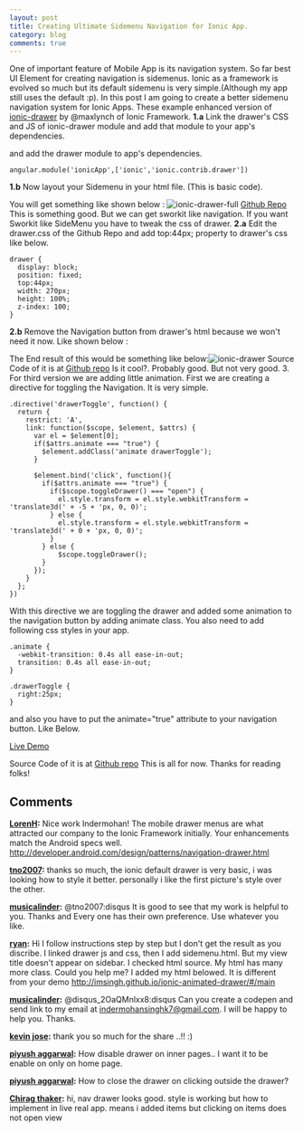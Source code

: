 ```yaml
---
layout: post
title: Creating Ultimate Sidemenu Navigation for Ionic App.
category: blog
comments: true
---
```


One of important feature of Mobile App is its navigation system. So far best UI Element for creating navigation is sidemenus. Ionic as a framework is evolved so much but its default sidemenu is very simple.(Although my app still uses the default :p). In this post I am going to create a better sidemenu navigation system for Ionic Apps. These example enhanced version of [ionic-drawer](https://github.com/imsingh/ionic-ion-drawer) by @maxlynch of Ionic Framework. **1.a** Link the drawer's CSS and JS of ionic-drawer module and add that module to your app's dependencies. 
    
    
      
      
    

and add the drawer module to app's dependencies. 
    
    
    angular.module('ionicApp',['ionic','ionic.contrib.drawer'])
    

**1.b** Now layout your Sidemenu in your html file. (This is basic code). 
    
    
    
      
      
        
          
          
       
        
    
      
          
            
            
          
      
    
      
        
           
            
              
              
            
          
      		
            
              
              
            
      
    
    
    

You will get something like shown below : ![ionic-drawer-full](http://inders.in/wp-content/uploads/2015/01/ionic-drawer-full.png) [Github Repo](https://github.com/imsingh/ionic-drawer-demo) This is something good. But we can get sworkit like navigation. If you want Sworkit like SideMenu you have to tweak the css of drawer. **2.a** Edit the drawer.css of the Github Repo and add top:44px; property to drawer's css like below. 
    
    
    drawer {
      display: block;
      position: fixed;
      top:44px;
      width: 270px;
      height: 100%;
      z-index: 100;
    }
    

**2.b** Remove the Navigation button from drawer's html because we won't need it now. Like shown below : 
    
    
     
        
           
          
      		
            
              
              
            
      
    

The End result of this would be something like below:![ionic-drawer](http://inders.in/wp-content/uploads/2015/01/ionic-drawer1.png) Source Code of it is at [Github repo](https://github.com/imsingh/ionic-sworkit-sidemenu) Is it cool?. Probably good. But not very good. 3\. For third version we are adding little animation. First we are creating a directive for toggling the Navigation. It is very simple. 
    
    
    .directive('drawerToggle', function() {
      return {
        restrict: 'A',
        link: function($scope, $element, $attrs) {
          var el = $element[0];
          if($attrs.animate === "true") {
            $element.addClass('animate drawerToggle');
          }
          
          $element.bind('click', function(){
            if($attrs.animate === "true") {
              if($scope.toggleDrawer() === "open") {
                el.style.transform = el.style.webkitTransform = 'translate3d(' + -5 + 'px, 0, 0)';
              } else {
                el.style.transform = el.style.webkitTransform = 'translate3d(' + 0 + 'px, 0, 0)';
              }   
            } else {
                $scope.toggleDrawer();
            }
          });
        }
      };
    })
    

With this directive we are toggling the drawer and added some animation to the navigation button by adding animate class. You also need to add following css styles in your app. 
    
    
    .animate {
      -webkit-transition: 0.4s all ease-in-out;
      transition: 0.4s all ease-in-out;
    }
    
    .drawerToggle {
      right:25px;
    }
    
    

and also you have to put the animate="true" attribute to your navigation button. Like Below. 
    
    
     
          
          
       
    

[Live Demo](http://imsingh.github.io/ionic-animated-drawer/)

Source Code of it is at [Github repo](https://github.com/imsingh/ionic-animated-drawer) This is all for now. Thanks for reading folks!

## Comments

**[LorenH](#7 "2015-01-22 18:35:00"):** Nice work Indermohan! The mobile drawer menus are what attracted our company to the Ionic Framework initially. Your enhancements match the Android specs well. http://developer.android.com/design/patterns/navigation-drawer.html

**[tno2007](#8 "2015-04-15 20:48:00"):** thanks so much, the ionic default drawer is very basic, i was looking how to style it better. personally i like the first picture's style over the other.

**[musicalinder](#9 "2015-04-16 04:15:00"):** @tno2007:disqus It is good to see that my work is helpful to you. Thanks and Every one has their own preference. Use whatever you like.

**[ryan](#11 "2015-05-11 05:39:00"):** Hi I follow instructions step by step but I don't get the result as you discribe. I linked drawer js and css, then I add sidemenu.html. But my view title doesn't appear on sidebar. I checked html source. My html has many more class. Could you help me? I added my html belowed. It is different from your demo http://imsingh.github.io/ionic-animated-drawer/#/main

**[musicalinder](#12 "2015-05-19 17:46:00"):** @disqus_2OaQMnlxx8:disqus Can you create a codepen and send link to my email at indermohansinghk7@gmail.com. I will be happy to help you. Thanks.

**[kevin jose](#14 "2015-05-28 03:13:00"):** thank you so much for the share ..!! :)

**[piyush aggarwal](#183 "2016-01-28 18:16:00"):** How disable drawer on inner pages.. I want it to be enable on only on home page.

**[piyush aggarwal](#184 "2016-01-28 18:18:00"):** How to close the drawer on clicking outside the drawer?

**[Chirag thaker](#191 "2016-07-14 06:42:00"):** hi, nav drawer looks good. style is working but how to implement in live real app. means i added items but clicking on items does not open view

